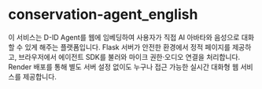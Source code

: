 # conservation-agent_english
이 서비스는 D-ID Agent를 웹에 임베딩하여 사용자가 직접 AI 아바타와 음성으로 대화할 수 있게 해주는 플랫폼입니다. Flask 서버가 안전한 환경에서 정적 페이지를 제공하고, 브라우저에서 에이전트 SDK를 불러와 마이크 권한·오디오 연결을 처리합니다. Render 배포를 통해 별도 서버 설정 없이도 누구나 접근 가능한 실시간 대화형 웹 서비스를 제공합니다.

